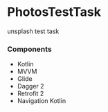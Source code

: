 # PhotosTestTask
unsplash test task

### Components

- Kotlin
- MVVM
- Glide
- Dagger 2
- Retrofit 2
- Navigation Kotlin
